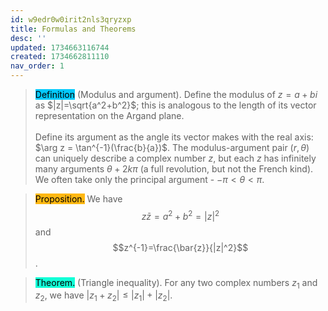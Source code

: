 ```yaml
---
id: w9edr0w0irit2nls3qryzxp
title: Formulas and Theorems
desc: ''
updated: 1734663116744
created: 1734662811110
nav_order: 1
---
```

><span style="background-color: #03cafc; color: black;"> Definition</span> (Modulus and argument). Define the modulus of $z=a+bi$ as $|z|=\sqrt{a^2+b^2}$; this is analogous to the length of its vector representation on the Argand plane. <br/><br/>
Define its argument as the angle its vector makes with the real axis: $\arg z = \tan^{-1}(\frac{b}{a})$. The modulus-argument pair $(r,\theta)$ can uniquely describe a complex number $z$, but each $z$ has infinitely many arguments $\theta+2k\pi$ (a full revolution, but not the French kind). We often take only the principal argument - $-\pi<\theta<\pi$.

> <span style="background-color: #ffb812; color: black;">Proposition.</span> We have
$$z\bar{z}=a^2+b^2 = |z|^2$$ and $$z^{-1}=\frac{\bar{z}}{|z|^2}$$.

> <span style="background-color: #12ffd7; color: black;">Theorem.</span> (Triangle inequality). For any two complex numbers $z_1$ and $z_2$, we have $|z_1+z_2|\leq |z_1|+|z_2|$.
